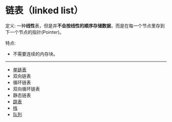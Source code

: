 # 链表（linked list）

定义: 一种**线性**表，但是并**不会按线性的顺序存储数据**，而是在每一个节点里存到下一个节点的指针(Pointer)。

特点: 

- 不需要连续的内存块。

---

- [单链表](./link_list.ipynb)
- 双向链表
- 循环链表
- 双向循环链表
- 静态链表
- [跳表](./skip_list.ipynb)
- [栈](./stack.ipynb)
- [队列](./queue.ipynb)
